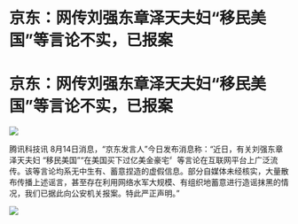 # 京东：网传刘强东章泽天夫妇“移民美国”等言论不实，已报案

# 京东：网传刘强东章泽天夫妇“移民美国”等言论不实，已报案

![](https://inews.gtimg.com/news_bt/Of7M7CtrvxFkz-F1X_p-0JNe7OQm0ZrFiLyI39ZVvHuGIAA/1000)

腾讯科技讯 8月14日消息，“京东发言人”今日发布消息称：“近日，有关刘强东章泽天夫妇
“移民美国”“在美国买下过亿美金豪宅〞等言论在互联网平台上广泛流传。该等言论均系无中生有、蓄意捏造的虚假信息。部分自媒体未经核实，大量散布传播上述谣言，甚至存在利用网络水军大规模、有组织地蓄意进行造谣抹黑的情况，我们已据此向公安机关报案。特此严正声明。”

![](https://inews.gtimg.com/news_bt/OWdahfBzNB68o0qEcf4Yu4MAosXpgCCUvzm-Z0FPhqqCAAA/1000)

